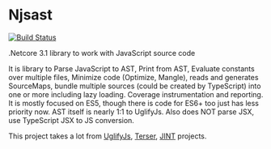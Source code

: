 # Njsast

[![Build Status](https://dev.azure.com/bletocha/bletocha/_apis/build/status/Bobris.Njsast?branchName=master)](https://dev.azure.com/bletocha/bletocha/_build/latest?definitionId=2&branchName=master)

.Netcore 3.1 library to work with JavaScript source code

It is library to Parse JavaScript to AST, Print from AST, Evaluate constants over multiple files, Minimize code (Optimize, Mangle), reads and generates SourceMaps, bundle multiple sources (could be created by TypeScript) into one or more including lazy loading. Coverage instrumentation and reporting.
It is mostly focused on ES5, though there is code for ES6+ too just has less priority now. AST itself is nearly 1:1 to UglifyJs. Also does NOT parse JSX, use TypeScript JSX to JS conversion.

This project takes a lot from [UglifyJs](https://github.com/mishoo/UglifyJS2), [Terser](https://github.com/terser-js/terser), [JINT](https://github.com/sebastienros/jint) projects.
